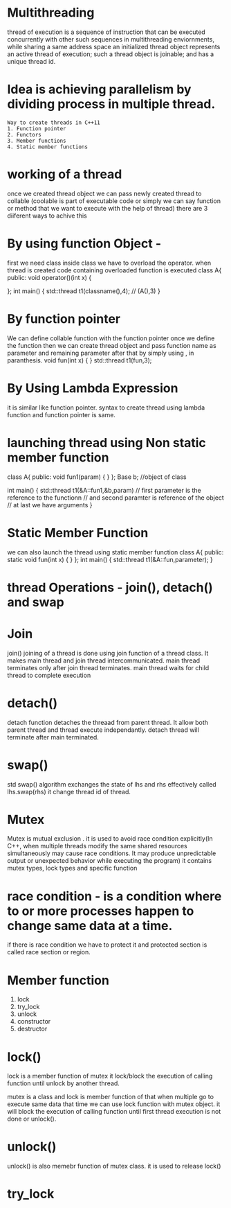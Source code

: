 # Multithreading
thread of execution is a sequence of instruction that can be executed concurrently with other such sequences in multithreading enviornments, while sharing a same address space 
an initialized thread object represents an active thread of execution; such a thread object is joinable; and has a unique thread id.
# Idea is achieving parallelism by dividing process in multiple thread.



	Way to create threads in C++11
	1. Function pointer
	2. Functors
	3. Member functions
	4. Static member functions
# working of a thread 
 once we created thread object we can pass newly created thread to collable (coolable is part of executable code or simply we can say function or method that we want to execute with the help of thread)
 there are 3 diiferent ways to achive this 
 
# By using function Object -
 first we need class inside class we have to overload the operator. when thread is created code containing overloaded function is executed 
 class A{
 public:
 void operator()(int x)
 {
 	
 };
 int main()
 {
 	std::thread t1(classname(),4); // (A(),3)
}
# By function pointer

We can define collable function with the function pointer 
once we define the function then we can create thread object and pass function name as parameter and remaining parameter after that by simply using , in paranthesis.
void fun(int x)
{
}
std::thread t1(fun,3);

# By Using Lambda Expression 
it is similar like function pointer. syntax to create thread using lambda function and function pointer is same.

# launching thread using Non static member function
class A{
public:
	void fun1(param)
 {
 }
};
Base b; //object of class

int main()
{
std::thread t1(&A::fun1,&b,param)
// first parameter is the reference to the functionn
// and second paramter is reference of the object
// at last we have arguments
}

# Static Member Function
we can also launch the thread using static member function
class A{
public:
static void fun(int x)
{
}
};
int main()
{
std::thread t1(&A::fun,parameter);
}


# thread Operations - join(), detach() and swap





# Join 
join() joining of a thread is done using join function of a thread class. It makes main thread and join thread intercommunicated. main thread terminates only after join thread terminates.
main thread waits for child thread to complete execution 

# detach()  
detach function detaches the threaad from parent thread. It allow both parent thread and thread execute independantly. detach thread will terminate after main terminated.
# swap()
std swap() algorithm exchanges the state of lhs and rhs effectively called lhs.swap(rhs) it change thread id of thread.



# Mutex 
Mutex is mutual exclusion .
it is used to avoid race condition explicitly(In C++, when multiple threads modify the same shared resources simultaneously may cause race conditions. It may produce unpredictable output or unexpected behavior while executing the program)
it contains mutex types, lock types and specific function
# race condition - is a condition where to or more processes happen to change same data at a time.
if there is race condition we have to protect it and protected section is called race section or region.
# Member function
1) lock
2) try_lock
3) unlock
4) constructor
5) destructor
# lock()
lock is a member function of mutex 
it lock/block the execution of calling function until unlock by another thread.

mutex is a class and lock is member function of that
when multiple go to execute same data that time we can use lock function with mutex object. it will block the execution of calling function until first thread execution is not done or 
unlock().

# unlock()
unlock() is also memebr function of mutex class. it is used to release lock()

# try_lock









